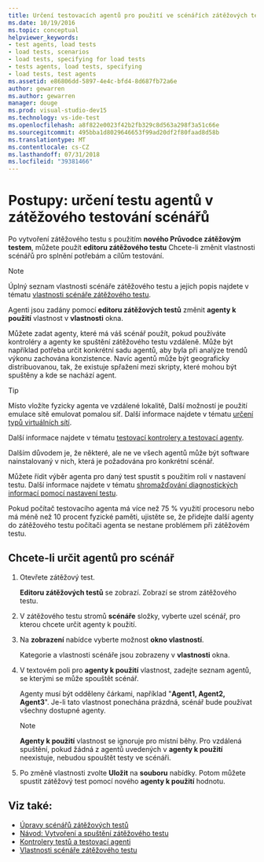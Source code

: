 ```yaml
---
title: Určení testovacích agentů pro použití ve scénářích zátěžových testů v sadě Visual Studio
ms.date: 10/19/2016
ms.topic: conceptual
helpviewer_keywords:
- test agents, load tests
- load tests, scenarios
- load tests, specifying for load tests
- tests agents, load tests, specifying
- load tests, test agents
ms.assetid: e86806dd-5897-4e4c-bfd4-8d687fb72a6e
author: gewarren
ms.author: gewarren
manager: douge
ms.prod: visual-studio-dev15
ms.technology: vs-ide-test
ms.openlocfilehash: a8f822e0023f42b2fb329c8d563a298f3a51c66e
ms.sourcegitcommit: 495bba1d8029646653f99ad20df2f80faad8d58b
ms.translationtype: MT
ms.contentlocale: cs-CZ
ms.lasthandoff: 07/31/2018
ms.locfileid: "39381466"
---
```

# <a name="how-to-specify-test-agents-to-use-in-load-test-scenarios"></a>Postupy: určení testu agentů v zátěžového testování scénářů

Po vytvoření zátěžového testu s použitím **nového Průvodce zátěžovým testem**, můžete použít **editoru zátěžového testu** Chcete-li změnit vlastnosti scénářů pro splnění potřebám a cílům testování.

> [!NOTE]
> Úplný seznam vlastnosti scénáře zátěžového testu a jejich popis najdete v tématu [vlastnosti scénáře zátěžového testu](../test/load-test-scenario-properties.md).

Agenti jsou zadány pomocí **editoru zátěžových testů** změnit **agenty k použití** vlastnost v **vlastnosti** okna.

Můžete zadat agenty, které má váš scénář použít, pokud používáte kontroléry a agenty ke spuštění zátěžového testu vzdáleně. Může být například potřeba určit konkrétní sadu agentů, aby byla při analýze trendů výkonu zachována konzistence. Navíc agentů může být geograficky distribuovanou, tak, že existuje spřažení mezi skripty, které mohou být spuštěny a kde se nachází agent.

> [!TIP]
> Místo vložíte fyzicky agenta ve vzdálené lokalitě, Další možností je použití emulace sítě emulovat pomalou síť. Další informace najdete v tématu [určení typů virtuálních sítí](../test/specify-virtual-network-types-in-a-load-test-scenario.md).

Další informace najdete v tématu [testovací kontrolery a testovací agenty](configure-test-agents-and-controllers-for-load-tests.md).

Dalším důvodem je, že některé, ale ne ve všech agentů může být software nainstalovaný v nich, která je požadována pro konkrétní scénář.

Můžete řídit výběr agenta pro daný test spustit s použitím rolí v nastavení testu. Další informace najdete v tématu [shromažďování diagnostických informací pomocí nastavení testu](../test/collect-diagnostic-information-using-test-settings.md).

Pokud počítač testovacího agenta má více než 75 % využití procesoru nebo má méně než 10 procent fyzické paměti, ujistěte se, že přidejte další agenty do zátěžového testu počítači agenta se nestane problémem při zátěžovém testu.

## <a name="to-specify-the-agents-to-use-for-a-scenario"></a>Chcete-li určit agentů pro scénář

1.  Otevřete zátěžový test.

     **Editoru zátěžových testů** se zobrazí. Zobrazí se strom zátěžového testu.

2.  V zátěžového testu stromů **scénáře** složky, vyberte uzel scénář, pro kterou chcete určit agenty k použití.

3.  Na **zobrazení** nabídce vyberte možnost **okno vlastností**.

     Kategorie a vlastnosti scénáře jsou zobrazeny v **vlastnosti** okna.

4.  V textovém poli pro **agenty k použití** vlastnost, zadejte seznam agentů, se kterými se může spouštět scénář.

     Agenty musí být odděleny čárkami, například "**Agent1, Agent2, Agent3**". Je-li tato vlastnost ponechána prázdná, scénář bude používat všechny dostupné agenty.

    > [!NOTE]
    > **Agenty k použití** vlastnost se ignoruje pro místní běhy. Pro vzdálená spuštění, pokud žádná z agentů uvedených v **agenty k použití** neexistuje, nebudou spouštět testy ve scénáři.

5.  Po změně vlastnosti zvolte **Uložit** na **souboru** nabídky. Potom můžete spustit zátěžový test pomocí nového **agenty k použití** hodnotu.

## <a name="see-also"></a>Viz také:

- [Úpravy scénářů zátěžových testů](../test/edit-load-test-scenarios.md)
- [Návod: Vytvoření a spuštění zátěžového testu](../test/walkthrough-create-and-run-a-load-test.md)
- [Kontrolery testů a testovací agenti](configure-test-agents-and-controllers-for-load-tests.md)
- [Vlastnosti scénáře zátěžového testu](../test/load-test-scenario-properties.md)